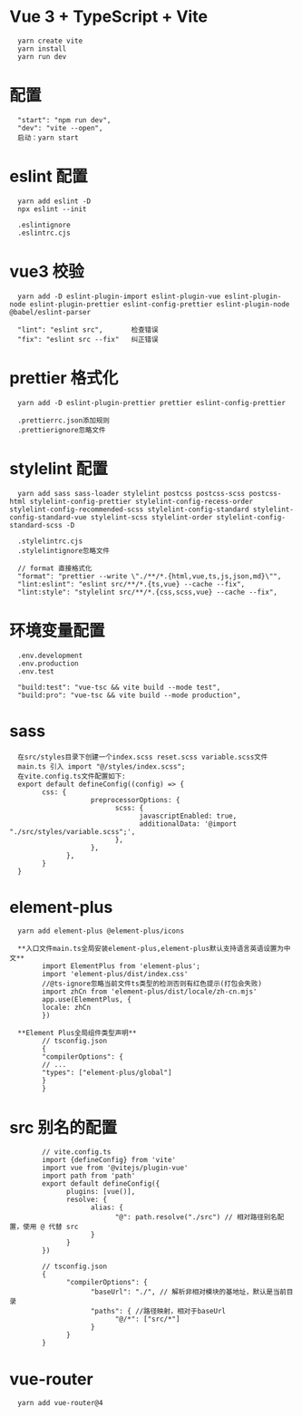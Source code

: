 # Vue 3 + TypeScript + Vite

      yarn create vite
      yarn install
      yarn run dev

# 配置

      "start": "npm run dev",
      "dev": "vite --open",
      启动：yarn start

# eslint 配置

      yarn add eslint -D
      npx eslint --init

      .eslintignore
      .eslintrc.cjs

# vue3 校验

      yarn add -D eslint-plugin-import eslint-plugin-vue eslint-plugin-node eslint-plugin-prettier eslint-config-prettier eslint-plugin-node @babel/eslint-parser

      "lint": "eslint src",       检查错误
      "fix": "eslint src --fix"   纠正错误

# prettier 格式化

      yarn add -D eslint-plugin-prettier prettier eslint-config-prettier

      .prettierrc.json添加规则
      .prettierignore忽略文件

# stylelint 配置

      yarn add sass sass-loader stylelint postcss postcss-scss postcss-html stylelint-config-prettier stylelint-config-recess-order stylelint-config-recommended-scss stylelint-config-standard stylelint-config-standard-vue stylelint-scss stylelint-order stylelint-config-standard-scss -D

      .stylelintrc.cjs
      .stylelintignore忽略文件

      // format 直接格式化
      "format": "prettier --write \"./**/*.{html,vue,ts,js,json,md}\"",
      "lint:eslint": "eslint src/**/*.{ts,vue} --cache --fix",
      "lint:style": "stylelint src/**/*.{css,scss,vue} --cache --fix",

# 环境变量配置

      .env.development
      .env.production
      .env.test

      "build:test": "vue-tsc && vite build --mode test",
      "build:pro": "vue-tsc && vite build --mode production",

# sass
      在src/styles目录下创建一个index.scss reset.scss variable.scss文件
      main.ts 引入 import "@/styles/index.scss";
      在vite.config.ts文件配置如下:
      export default defineConfig((config) => {
            css: {
                        preprocessorOptions: {
                              scss: {
                                    javascriptEnabled: true,
                                    additionalData: '@import "./src/styles/variable.scss";',
                              },
                        },
                  },
            }
      }

# element-plus

      yarn add element-plus @element-plus/icons

      **入口文件main.ts全局安装element-plus,element-plus默认支持语言英语设置为中文**
            import ElementPlus from 'element-plus';
            import 'element-plus/dist/index.css'
            //@ts-ignore忽略当前文件ts类型的检测否则有红色提示(打包会失败)
            import zhCn from 'element-plus/dist/locale/zh-cn.mjs'
            app.use(ElementPlus, {
            locale: zhCn
            })

      **Element Plus全局组件类型声明**
            // tsconfig.json
            {
            "compilerOptions": {
            // ...
            "types": ["element-plus/global"]
            }
            }

# src 别名的配置

            // vite.config.ts
            import {defineConfig} from 'vite'
            import vue from '@vitejs/plugin-vue'
            import path from 'path'
            export default defineConfig({
                  plugins: [vue()],
                  resolve: {
                        alias: {
                              "@": path.resolve("./src") // 相对路径别名配置，使用 @ 代替 src
                        }
                  }
            })

            // tsconfig.json
            {
                  "compilerOptions": {
                        "baseUrl": "./", // 解析非相对模块的基地址，默认是当前目录
                        "paths": { //路径映射，相对于baseUrl
                              "@/*": ["src/*"]
                        }
                  }
            }

# vue-router
      yarn add vue-router@4

 

